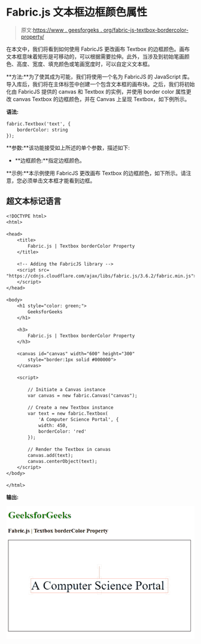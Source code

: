 # Fabric.js 文本框边框颜色属性

> 原文:[https://www . geesforgeks . org/fabric-js-textbox-bordercolor-property/](https://www.geeksforgeeks.org/fabric-js-textbox-bordercolor-property/)

在本文中，我们将看到如何使用 FabricJS 更改画布 Textbox 的边框颜色。画布文本框意味着矩形是可移动的，可以根据需要拉伸。此外，当涉及到初始笔画颜色、高度、宽度、填充颜色或笔画宽度时，可以自定义文本框。

**方法:**为了使其成为可能，我们将使用一个名为 FabricJS 的 JavaScript 库。导入库后，我们将在主体标签中创建一个包含文本框的画布块。之后，我们将初始化由 FabricJS 提供的 canvas 和 Textbox 的实例，并使用 border color 属性更改 canvas Textbox 的边框颜色，并在 Canvas 上呈现 Textbox，如下例所示。

**语法:**

```
fabric.Textbox('text', {
    borderColor: string
});
```

**参数:**该功能接受如上所述的单个参数，描述如下:

*   **边框颜色:**指定边框颜色。

**示例:**本示例使用 FabricJS 更改画布 Textbox 的边框颜色，如下所示。请注意，您必须单击文本框才能看到边框。

## 超文本标记语言

```
<!DOCTYPE html>
<html>

<head>
    <title>
        Fabric.js | Textbox borderColor Property
    </title>

    <!-- Adding the FabricJS library -->
    <script src=
"https://cdnjs.cloudflare.com/ajax/libs/fabric.js/3.6.2/fabric.min.js">
    </script>
</head>

<body>
    <h1 style="color: green;">
        GeeksforGeeks
    </h1>

    <h3>
        Fabric.js | Textbox borderColor Property
    </h3>

    <canvas id="canvas" width="600" height="300"
        style="border:1px solid #000000">
    </canvas>

    <script>

        // Initiate a Canvas instance 
        var canvas = new fabric.Canvas("canvas");

        // Create a new Textbox instance 
        var text = new fabric.Textbox(
            'A Computer Science Portal', {
            width: 450,
            borderColor: 'red'
        });

        // Render the Textbox in canvas 
        canvas.add(text);
        canvas.centerObject(text);
    </script>
</body>

</html>
```

**输出:**

![](img/73ecc2583b51ca9e199a351b216ee9ba.png)
